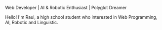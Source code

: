 Web Developer | AI & Robotic Enthusiast | Polyglot Dreamer

Hello! I'm Raul, a high school student who interested in Web Programming, AI, Robotic and Linguistic.
